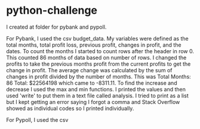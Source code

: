 # python-challenge
I created at folder for pybank and pypoll. 

For Pybank, I used the csv budget_data. 
My variables were defined as the total months, total profit loss, previous profit, changes in profit, and the dates. 
To count the months I started to count rows after the header in row 0. This counted 86 months of data based on number of rows. 
I changed the profits to take the previous months profit from the current profits to get the change in profit. 
The average change was calculated by the sum  of changes in profit divided by the number of months. This was Total Months: 86
Total: $22564198 which came to -8311.11. To find the increase and decrease I used the max and min functions. I printed the values and then used 'write' to put them in a text file called analysis. I tried to print as a list but I kept getting an error saying I forgot a comma and Stack Overflow showed as individual codes so I printed individually. 

For Pypoll, I used the csv
